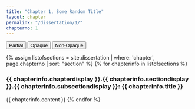 ```yaml
---
title: "Chapter 1, Some Random Title"
layout: chapter
permalink: "/dissertation/1/"
chapterno: 1
---
```


<div class="toggle-buttons">
<button class="toggle-button active" onclick="toggleOpacity('partial')">Partial</button>
<button class="toggle-button" onclick="toggleOpacity('opaque')">Opaque</button>
<button class="toggle-button" onclick="toggleOpacity('non-opaque')">Non-Opaque</button>
</div>

{% assign listofsections = site.dissertation | where: 'chapter', page.chapterno | sort: "section" %}
{% for chapterinfo in listofsections %}
<h3><a name="{{ page.chapterno }}.{{ chapterinfo.section }}.{{ chapterinfo.subsection }}"></a>{{ chapterinfo.chapterdisplay }}.{{ chapterinfo.sectiondisplay }}.{{ chapterinfo.subsectiondisplay }}: {{ chapterinfo.title }}</h3>
<p>{{ chapterinfo.content }}
{% endfor %}

<script>
	const DefCorpus = document.getElementById("definition-corpus");
    const popupcorpus = document.createElement("div");
    popupcorpus.classList.add("popup-corpus");
    popupcorpus.innerText = "Corpus here refers to the creation of a collection of written texts which are used for quantitative analysis. Most commonly, corpuses are constructed for computational linguistic studies, but are also used by digital humanists interested in textual analysis.";

    DefCorpus.addEventListener("mouseover", () => {
        document.body.appendChild(popupcorpus);
        const rect = DefCorpus.getBoundingClientRect();
        popup.style.top = `${rect.top - popup.clientHeight + 580}px`; // Adjust positioning to display above the word
        popup.style.left = `${rect.left}px`;
        popup.style.display = "block";
    });

    DefCorpus.addEventListener("mouseout", () => {
        popup.style.display = "none";
        popup.remove();
    });
    const DefInterdisc = document.getElementById("word-interdisc");
    const popupinterdisc = document.createElement("div");
    popupinterdisc.classList.add("popup-interdisc");
    popupinterdisc.innerText = "I use interdisciplinary to describe a conversation with and adoption of different methods practiced by a range of academic fields.";

    DefInterdisc.addEventListener("mouseover", () => {
        document.body.appendChild(popupingterdisc);
        const rect = DefInterdisc.getBoundingClientRect();
        popup.style.top = `${rect.top - popup.clientHeight + 580}px`; // Adjust positioning to display above the word
        popup.style.left = `${rect.left}px`;
        popup.style.display = "block";
    });

    DefInterdisc.addEventListener("mouseout", () => {
        popup.style.display = "none";
        popup.remove();
    });
    
</script>
